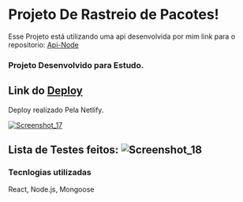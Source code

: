 # Projeto De Rastreio de Pacotes!
Esse Projeto está utilizando uma api desenvolvida por mim link para o repositorio: [Api-Node](https://github.com/Withene/FindBluePackge-React)

### Projeto Desenvolvido para Estudo.
## Link do [Deploy](https://firstbluepackge.netlify.app)
Deploy realizado Pela Netlify.

[![Screenshot_17](https://user-images.githubusercontent.com/82597491/132921477-8df63dfe-1298-410a-a7b2-e4378917d3f9.png)](https://firstbluepackge.netlify.app)


## Lista de Testes feitos: ![Screenshot_18](https://user-images.githubusercontent.com/82597491/132922345-381b8042-00ec-4fee-9d71-8432928ec198.png)

### Tecnlogias utilizadas
React, Node.js, Mongoose
